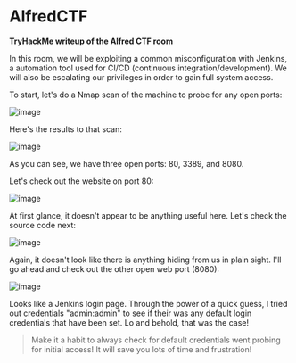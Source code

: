 # AlfredCTF
**TryHackMe writeup of the Alfred CTF room**

In this room, we will be exploiting a common misconfiguration with Jenkins, a automation tool used for CI/CD (continuous integration/development). We will also be escalating our privileges in order to gain full system access.

To start, let's do a Nmap scan of the machine to probe for any open ports:

![image](https://user-images.githubusercontent.com/53369798/111731050-0d2d6100-8849-11eb-88fd-6f5bb9a2012c.png)

Here's the results to that scan:

![image](https://user-images.githubusercontent.com/53369798/111731172-45cd3a80-8849-11eb-835d-0f8e98974e9d.png)

As you can see, we have three open ports: 80, 3389, and 8080.

Let's check out the website on port 80:

![image](https://user-images.githubusercontent.com/53369798/111731633-41ede800-884a-11eb-89a0-df254f94291c.png)

At first glance, it doesn't appear to be anything useful here. Let's check the source code next:

![image](https://user-images.githubusercontent.com/53369798/111731731-7366b380-884a-11eb-9ca6-e1071dd7077e.png)

Again, it doesn't look like there is anything hiding from us in plain sight. I'll go ahead and check out the other open web port (8080):

![image](https://user-images.githubusercontent.com/53369798/111732777-b45fc780-884c-11eb-95ac-c4a25dbbdd3f.png)

Looks like a Jenkins login page. Through the power of a quick guess, I tried out credentials "admin:admin" to see if their was any default login credentials that have been set. Lo and behold, that was the case!
>Make it a habit to always check for default credentials went probing for initial access! It will save you lots of time and frustration!
